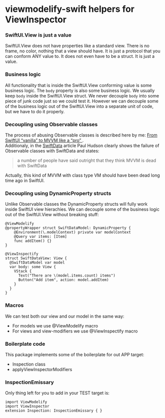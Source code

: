 # viewmodelify-swift helpers for ViewInspector

### SwiftUI.View is just a value
SwiftUI.View does not have properties like a standard view.
There is no frame, no color, nothing that a view should have.
It is just a protocol that you can conform ANY value to.
It does not even have to be a struct. It is just a value.

### Business logic
All functionality that is inside the SwiftUI.View conforming value is some business logic.
The `body` property is also some business logic. We usually keep `body` inside the SwiftUI.View struct. We never decouple `body` into some piece of junk code just so we could test it.
However we can decouple some of the business logic out of the SwiftUI.View into a separate unit of code, but we have to do it properly.

### Decoupling using Observable classes
The process of abusing Observable classes is described here by me: [From SwiftUI “vanilla” to MVVM like a “pro”
](https://medium.com/@redhotbits/from-swiftui-vanilla-to-mvvm-like-a-pro-470b22f304c9).\
Additionaly, in the [SwiftData](https://www.hackingwithswift.com/quick-start/swiftdata/how-to-use-mvvm-to-separate-swiftdata-from-your-views) article Paul Hudson clearly shows the failure of Observable classes with SwiftData and states:
> a number of people have said outright that they think MVVM is dead with SwiftData

Actually, this kind of MVVM with class type VM should have been dead long time ago in SwiftUI.

### Decoupling using DynamicProperty structs
Unlike Observable classes the DynamicProperty structs will fully work inside SwiftUI view hierachies. We can decouple some of the business logic out of the SwiftUI.View without breaking stuff:
```
@ViewModelify
@propertyWrapper struct SwiftDataModel: DynamicProperty {
    @Environment(\.modelContext) private var modelContext
    @Query var items: [Item]
    func addItem() {}
}

@ViewInspectify
struct SwiftDataView: View {
  @SwiftDataModel var model
  var body: some View {
    VStack {
      Text("There are \(model.items.count) items")
      Button("Add item", action: model.addItem)
    }
  }
}
```

### Macros
We can test both our view and our model in the same way:
- For models we use @ViewModelify macro
- For views and view-modifiers we use @ViewInspectify macro

### Boilerplate code
This package implements some of the boilerplate for out APP target:
- Inspection class
- applyViewInspectorModifiers

### InspectionEmissary
Only thing left for you to add in your TEST target is:
```
import ViewModelify
import ViewInspector
extension Inspection: InspectionEmissary { }
```
